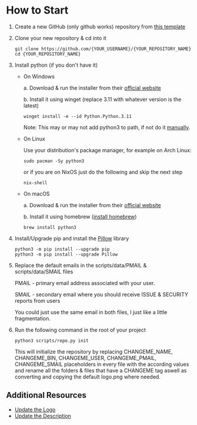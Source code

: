# How to Start

1. Create a new GitHub (only github works) repository from
   [this template](https://docs.github.com/en/enterprise-cloud@latest/repositories/creating-and-managing-repositories/creating-a-repository-from-a-template#creating-a-repository-from-a-template)

1. Clone your new repository & cd into it

   ```
   git clone https://github.com/{YOUR_USERNAME}/{YOUR_REPOSITORY_NAME}
   cd {YOUR_REPOSITORY_NAME}
   ```

1. Install python (if you don't have it)

   - On Windows

     a. Download & run the installer from their
     [official website](https://www.python.org/downloads/windows/)

     b. Install it using winget (replace 3.11 with whatever version is the
     latest)

     ```
     winget install -e --id Python.Python.3.11
     ```

     Note: This may or may not add python3 to path, if not do it
     [manually](https://realpython.com/add-python-to-path/).

   - On Linux

     Use your distribution's package manager, for example on Arch Linux:

     ```
     sudo pacman -Sy python3
     ```

     or if you are on NixOS just do the following and skip the next step

     ```
     nix-shell
     ```

   - On macOS

     a. Download & run the installer from their
     [official website](https://www.python.org/downloads/macos/)

     b. Install it using homebrew ([install homebrew](https://brew.sh/))

     ```
     brew install python3
     ```

1. Install/Upgrade pip and install the
   [Pillow](https://pypi.org/project/Pillow/) library

   ```
   python3 -m pip install --upgrade pip
   python3 -m pip install --upgrade Pillow
   ```

1. Replace the default emails in the scripts/data/PMAIL & scripts/data/SMAIL
   files

   PMAIL - primary email address associated with your user.

   SMAIL - secondary email where you should receive ISSUE & SECURITY reports
   from users

   You could just use the same email in both files, I just like a little
   fragmentation.

1. Run the following command in the root of your project

   ```
   python3 scripts/repo.py init
   ```

   This will initialize the repository by replacing CHANGEME_NAME, CHANGEME_BIN,
   CHANGEME_USER, CHANGEME_PMAIL, CHANGEME_SMAIL placeholders in every file with
   the according values and rename all the folders & files that have a CHANGEME
   tag aswell as converting and copying the default logo.png where needed.

## Additional Resources

- [Update the Logo](UPDATE_LOGO.md)
- [Update the Description](UPDATE_DESC.md)
